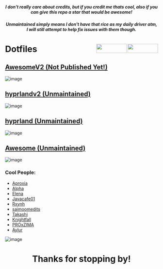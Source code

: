 <h5 align="center">I don't really care about credits, but if you credit me thats cool, also if you can give this repo a star that would be awesome!</h5> 
<h5 align="center">Unmaintained simply means I don't have that rice as my daily driver atm, I will still attempt to help fix issues with them though.</h5> 
<h1 align="left">Dotfiles


<img src="https://img.shields.io/github/watchers/d-solis/dotfiles?color=%238AB4F8&labelColor=101012&label=watchers&style=for-the-badge" width=100 height=30 align="right" />
<img src="https://img.shields.io/github/stars/d-solis/dotfiles?color=%238AB4F8&labelColor=101012&label=stars&style=for-the-badge" width=100 height=30 align="right" />

</h1> 



## [AwesomeV2 (Not Published Yet!)](https://github.com/d-solis/dotfiles/tree/awesomev2) 
![image](https://raw.githubusercontent.com/d-solis/dotfiles/main/assets/AwesomeV2.png)

## [hyprlandv2 (Unmaintained)](https://github.com/d-solis/dotfiles/tree/hyprlandv2)
![image](https://raw.githubusercontent.com/d-solis/dotfiles/main/assets/HyprlandV2.png)

## [hyprland (Unmaintained)](https://github.com/d-solis/dotfiles/tree/hyprland)
![image](https://user-images.githubusercontent.com/43517199/224127003-05df16bd-e2ce-473f-a439-63f5127d0346.png)

## [Awesome (Unmaintained)](https://github.com/d-solis/dotfiles/tree/awesome) 
![image](https://user-images.githubusercontent.com/43517199/213189158-f95e7a2c-6ec6-42f8-9455-10ea5dc5280d.png)

### Cool People:

- [Aproxia](https://github.com/aproxia-dev)
- [Alpha](https://github.com/alphatechnolog)
- [Elena](https://github.com/elenapan)
- [Javacafe01](https://github.com/JavaCafe01)
- [Rxynh](https://github.com/rxyhn)
- [saimoomedits](https://github.com/saimoomedits)
- [Takashi](https://github.com/ThatTakashi)
- [Knightfall](https://github.com/Knightfall01)
- [PROxZIMA ](https://github.com/PROxZIMA)
- [Aylur](https://github.com/Aylur/)

![image](https://raw.githubusercontent.com/d-solis/dotfiles/main/assets/cat.svg)
<h1 align="center">
Thanks for stopping by!
</h1>
